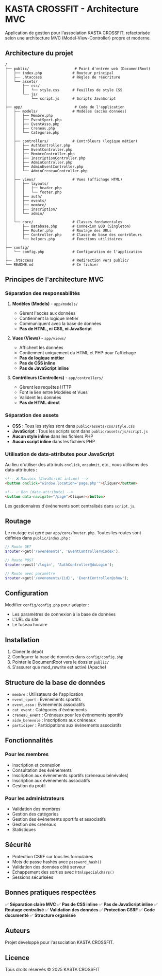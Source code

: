 # KASTA CROSSFIT - Architecture MVC

Application de gestion pour l'association KASTA CROSSFIT, refactorisée selon une architecture MVC (Model-View-Controller) propre et moderne.

## Architecture du projet

```
/
├── public/                     # Point d'entrée web (DocumentRoot)
│   ├── index.php              # Routeur principal
│   ├── .htaccess              # Règles de réécriture
│   └── assets/
│       ├── css/
│       │   └── style.css      # Feuilles de style CSS
│       └── js/
│           └── script.js      # Scripts JavaScript
│
├── app/                        # Code de l'application
│   ├── models/                # Modèles (accès données)
│   │   ├── Membre.php
│   │   ├── EventSport.php
│   │   ├── EventAsso.php
│   │   ├── Creneau.php
│   │   └── Categorie.php
│   │
│   ├── controllers/           # Contrôleurs (logique métier)
│   │   ├── AuthController.php
│   │   ├── EventController.php
│   │   ├── MembreController.php
│   │   ├── InscriptionController.php
│   │   ├── AdminController.php
│   │   ├── AdminEventController.php
│   │   └── AdminCreneauController.php
│   │
│   ├── views/                 # Vues (affichage HTML)
│   │   ├── layouts/
│   │   │   ├── header.php
│   │   │   └── footer.php
│   │   ├── auth/
│   │   ├── events/
│   │   ├── membre/
│   │   ├── inscription/
│   │   └── admin/
│   │
│   └── core/                  # Classes fondamentales
│       ├── Database.php       # Connexion BDD (Singleton)
│       ├── Router.php         # Routage des URLs
│       ├── Controller.php     # Classe de base des contrôleurs
│       └── helpers.php        # Fonctions utilitaires
│
├── config/
│   └── config.php             # Configuration de l'application
│
├── .htaccess                  # Redirection vers public/
└── README.md                  # Ce fichier
```

## Principes de l'architecture MVC

### Séparation des responsabilités

1. **Modèles (Models)** - `app/models/`
   - Gèrent l'accès aux données
   - Contiennent la logique métier
   - Communiquent avec la base de données
   - **Pas de HTML, ni CSS, ni JavaScript**

2. **Vues (Views)** - `app/views/`
   - Affichent les données
   - Contiennent uniquement du HTML et PHP pour l'affichage
   - **Pas de logique métier**
   - **Pas de CSS inline**
   - **Pas de JavaScript inline**

3. **Contrôleurs (Controllers)** - `app/controllers/`
   - Gèrent les requêtes HTTP
   - Font le lien entre Modèles et Vues
   - Valident les données
   - **Pas de HTML direct**

### Séparation des assets

- **CSS** : Tous les styles sont dans `public/assets/css/style.css`
- **JavaScript** : Tous les scripts sont dans `public/assets/js/script.js`
- **Aucun style inline** dans les fichiers PHP
- **Aucun script inline** dans les fichiers PHP

### Utilisation de data-attributes pour JavaScript

Au lieu d'utiliser des attributs `onclick`, `onsubmit`, etc., nous utilisons des data-attributes :

```html
<!-- ❌ Mauvais (JavaScript inline) -->
<button onclick="window.location='page.php'">Cliquer</button>

<!-- ✅ Bon (data-attribute) -->
<button data-navigate="/page">Cliquer</button>
```

Les gestionnaires d'événements sont centralisés dans `script.js`.

## Routage

Le routage est géré par `app/core/Router.php`. Toutes les routes sont définies dans `public/index.php` :

```php
// Route GET
$router->get('/evenements', 'EventController@index');

// Route POST
$router->post('/login', 'AuthController@doLogin');

// Route avec paramètre
$router->get('/evenements/{id}', 'EventController@show');
```

## Configuration

Modifier `config/config.php` pour adapter :
- Les paramètres de connexion à la base de données
- L'URL du site
- Le fuseau horaire

## Installation

1. Cloner le dépôt
2. Configurer la base de données dans `config/config.php`
3. Pointer le DocumentRoot vers le dossier `public/`
4. S'assurer que mod_rewrite est activé (Apache)

## Structure de la base de données

- `membre` : Utilisateurs de l'application
- `event_sport` : Événements sportifs
- `event_asso` : Événements associatifs
- `cat_event` : Catégories d'événements
- `creneau_event` : Créneaux pour les événements sportifs
- `aide_benevole` : Inscriptions aux créneaux
- `participer` : Participations aux événements associatifs

## Fonctionnalités

### Pour les membres

- Inscription et connexion
- Consultation des événements
- Inscription aux événements sportifs (créneaux bénévoles)
- Inscription aux événements associatifs
- Gestion du profil

### Pour les administrateurs

- Validation des membres
- Gestion des catégories
- Gestion des événements sportifs et associatifs
- Gestion des créneaux
- Statistiques

## Sécurité

- Protection CSRF sur tous les formulaires
- Mots de passe hashés avec `password_hash()`
- Validation des données côté serveur
- Échappement des sorties avec `htmlspecialchars()`
- Sessions sécurisées

## Bonnes pratiques respectées

✅ **Séparation claire MVC**
✅ **Pas de CSS inline**
✅ **Pas de JavaScript inline**
✅ **Routage centralisé**
✅ **Validation des données**
✅ **Protection CSRF**
✅ **Code documenté**
✅ **Structure organisée**

## Auteurs

Projet développé pour l'association KASTA CROSSFIT.

## Licence

Tous droits réservés © 2025 KASTA CROSSFIT